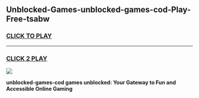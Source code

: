 
## Unblocked-Games-unblocked-games-cod-Play-Free-tsabw
<h3>
<a href="https://premium76.site?title=unblocked-games-cod&ref=17A">CLICK TO PLAY</a></h3>
<hr>

<h3>
<a href="https://premium76.site?title=unblocked-games-cod&ref=17A">CLICK 2 PLAY</a>
  
</h3>

<a href="https://premium76.site?title=unblocked-games-cod&ref=17A"><img src="https://clearcache.store/games.png"></a>


**unblocked-games-cod games unblocked: Your Gateway to Fun and Accessible Online Gaming**
